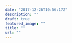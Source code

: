 ```yaml
---
date: "2017-12-26T10:56:17Z"
description: ""
draft: true
featured_image: ""
title: ""
url: ""
---
```


